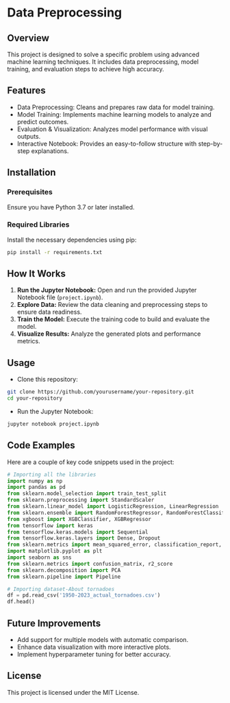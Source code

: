 # Data Preprocessing

## Overview
This project is designed to solve a specific problem using advanced machine learning techniques. It includes data preprocessing, model training, and evaluation steps to achieve high accuracy.

## Features
- Data Preprocessing: Cleans and prepares raw data for model training.
- Model Training: Implements machine learning models to analyze and predict outcomes.
- Evaluation & Visualization: Analyzes model performance with visual outputs.
- Interactive Notebook: Provides an easy-to-follow structure with step-by-step explanations.

## Installation

### Prerequisites
Ensure you have Python 3.7 or later installed.

### Required Libraries
Install the necessary dependencies using pip:
```bash
pip install -r requirements.txt
```

## How It Works

1. **Run the Jupyter Notebook:** Open and run the provided Jupyter Notebook file (`project.ipynb`).
2. **Explore Data:** Review the data cleaning and preprocessing steps to ensure data readiness.
3. **Train the Model:** Execute the training code to build and evaluate the model.
4. **Visualize Results:** Analyze the generated plots and performance metrics.

## Usage
- Clone this repository:
```bash
git clone https://github.com/yourusername/your-repository.git
cd your-repository
```
- Run the Jupyter Notebook:
```bash
jupyter notebook project.ipynb
```

## Code Examples
Here are a couple of key code snippets used in the project:

```python
# Importing all the libraries
import numpy as np
import pandas as pd
from sklearn.model_selection import train_test_split
from sklearn.preprocessing import StandardScaler
from sklearn.linear_model import LogisticRegression, LinearRegression
from sklearn.ensemble import RandomForestRegressor, RandomForestClassifier
from xgboost import XGBClassifier, XGBRegressor
from tensorflow import keras
from tensorflow.keras.models import Sequential
from tensorflow.keras.layers import Dense, Dropout
from sklearn.metrics import mean_squared_error, classification_report, mean_absolute_error, f1_score
import matplotlib.pyplot as plt
import seaborn as sns
from sklearn.metrics import confusion_matrix, r2_score
from sklearn.decomposition import PCA
from sklearn.pipeline import Pipeline
```
```python
# Importing dataset-About tornadoes
df = pd.read_csv('1950-2023_actual_tornadoes.csv')
df.head()
```

## Future Improvements
- Add support for multiple models with automatic comparison.
- Enhance data visualization with more interactive plots.
- Implement hyperparameter tuning for better accuracy.

## License
This project is licensed under the MIT License.

